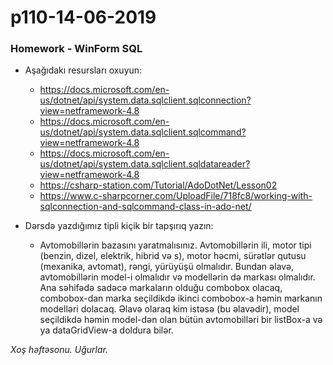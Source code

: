 # p110-14-06-2019

### Homework - WinForm SQL
- Aşağıdakı resursları oxuyun:
  - https://docs.microsoft.com/en-us/dotnet/api/system.data.sqlclient.sqlconnection?view=netframework-4.8
  - https://docs.microsoft.com/en-us/dotnet/api/system.data.sqlclient.sqlcommand?view=netframework-4.8
  - https://docs.microsoft.com/en-us/dotnet/api/system.data.sqlclient.sqldatareader?view=netframework-4.8
  - https://csharp-station.com/Tutorial/AdoDotNet/Lesson02
  - https://www.c-sharpcorner.com/UploadFile/718fc8/working-with-sqlconnection-and-sqlcommand-class-in-ado-net/
  
- Dərsdə yazdığımız tipli kiçik bir tapşırıq yazın:
  - Avtomobillərin bazasını yaratmalısınız. Avtomobillərin ili, motor tipi (benzin, dizel, elektrik, hibrid və s), motor həcmi, sürətlər qutusu (mexanika, avtomat), rəngi, yürüyüşü olmalıdır. Bundan əlavə, avtomobillərin model-i olmalıdır və modellərin də markası olmalıdır. Ana səhifədə sadəcə markaların olduğu combobox olacaq, combobox-dan marka seçildikdə ikinci combobox-a həmin markanın modelləri dolacaq. Əlavə olaraq kim istəsə (bu əlavədir), model seçildikdə həmin model-dən olan bütün avtomobilləri bir listBox-a və ya dataGridView-a doldura bilər.
  
*Xoş həftəsonu. Uğurlar.*
